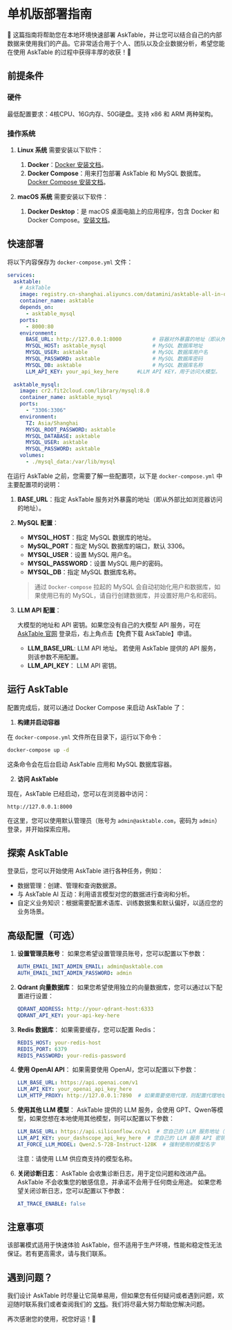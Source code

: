 # 单机版部署指南

🚀 这篇指南将帮助您在本地环境快速部署 AskTable，并让您可以结合自己的内部数据来使用我们的产品。它非常适合用于个人、团队以及企业数据分析，希望您能在使用 AskTable 的过程中获得丰厚的收获！💪

## **前提条件**

### **硬件**

最低配置要求：4核CPU、16G内存、50G硬盘。支持 x86 和 ARM 两种架构。


### **操作系统**

1. **Linux 系统**
需要安装以下软件：
   1. **Docker**：[Docker 安装文档](https://docs.docker.com/engine/install/)。
   2. **Docker Compose**：用来打包部署 AskTable 和 MySQL 数据库。[Docker Compose 安装文档](https://docs.docker.com/compose/install/)。

1. **macOS 系统**
需要安装以下软件：
   1. **Docker Desktop**：是 macOS 桌面电脑上的应用程序，包含 Docker 和 Docker Compose。[安装文档](https://docs.docker.com/desktop/setup/install/mac-install/)。

## **快速部署**

将以下内容保存为 `docker-compose.yml` 文件：

   ```yaml
   services:
     asktable:
       # AskTable
       image: registry.cn-shanghai.aliyuncs.com/datamini/asktable-all-in-one:latest
       container_name: asktable
       depends_on:
         - asktable_mysql
       ports:
         - 8000:80
       environment:
         BASE_URL: http://127.0.0.1:8000          # 容器对外暴露的地址（即从外部比如浏览器访问的地址）
         MYSQL_HOST: asktable_mysql               # MySQL 数据库地址
         MYSQL_USER: asktable                     # MySQL 数据库用户名
         MYSQL_PASSWORD: asktable                 # MySQL 数据库密码
         MYSQL_DB: asktable                       # MySQL 数据库名称
         LLM_API_KEY: your_api_key_here      #LLM API KEY，用于访问大模型。
     
     asktable_mysql:
       image: cr2.fit2cloud.com/library/mysql:8.0
       container_name: asktable_mysql
       ports:
         - "3306:3306"
       environment:
         TZ: Asia/Shanghai
         MYSQL_ROOT_PASSWORD: asktable
         MYSQL_DATABASE: asktable
         MYSQL_USER: asktable
         MYSQL_PASSWORD: asktable
       volumes:
         - ./mysql_data:/var/lib/mysql
   ```


在运行 AskTable 之前，您需要了解一些配置项，以下是 `docker-compose.yml` 中主要配置项的说明：


1. **BASE_URL**：指定 AskTable 服务对外暴露的地址（即从外部比如浏览器访问的地址）。

2. **MySQL 配置**：
   - **MYSQL_HOST**：指定 MySQL 数据库的地址。
   - **MySQL_PORT**：指定 MySQL 数据库的端口，默认 3306。
   - **MYSQL_USER**：设置 MySQL 用户名。
   - **MYSQL_PASSWORD**：设置 MySQL 用户的密码。
   - **MYSQL_DB**：指定 MySQL 数据库名称。
  
   > 通过 `Docker-compose` 拉起的 MySQL 会自动初始化用户和数据库，如果使用已有的 MySQL，请自行创建数据库，并设置好用户名和密码。

3. **LLM API 配置**：
   
   大模型的地址和 API 密钥。如果您没有自己的大模型 API 服务，可在 [AskTable 官网](https://cloud.asktable.com) 登录后，右上角点击【免费下载 AskTable】申请。
   
   - **LLM_BASE_URL**: LLM API 地址。 若使用 AskTable 提供的 API 服务，则该参数不用配置。
   - **LLM_API_KEY**： LLM API 密钥。 


## **运行 AskTable**

配置完成后，就可以通过 Docker Compose 来启动 AskTable 了：

1. **构建并启动容器**

在 `docker-compose.yml` 文件所在目录下，运行以下命令：

```bash
docker-compose up -d
```

这条命令会在后台启动 AskTable 应用和 MySQL 数据库容器。

2. **访问 AskTable**

现在，AskTable 已经启动，您可以在浏览器中访问：

```
http://127.0.0.1:8000
```

在这里，您可以使用默认管理员（账号为 `admin@asktable.com`，密码为 `admin`）登录，并开始探索应用。


## **探索 AskTable**

登录后，您可以开始使用 AskTable 进行各种任务，例如：

- 数据管理：创建、管理和查询数据源。
- 与 AskTable AI 互动：利用语言模型对您的数据进行查询和分析。
- 自定义业务知识：根据需要配置术语库、训练数据集和默认偏好，以适应您的业务场景。


## **高级配置（可选）**
1. **设置管理员账号**：
   如果您希望设置管理员账号，您可以配置以下参数：

   ```yaml
   AUTH_EMAIL_INIT_ADMIN_EMAIL: admin@asktable.com
   AUTH_EMAIL_INIT_ADMIN_PASSWORD: admin
   ```

2. **Qdrant 向量数据库**：
   如果您希望使用独立的向量数据库，您可以通过以下配置进行设置：

   ```yaml
   QDRANT_ADDRESS: http://your-qdrant-host:6333
   QDRANT_API_KEY: your-api-key-here
   ```

2. **Redis 数据库**：
   如果需要缓存，您可以配置 Redis：

   ```yaml
   REDIS_HOST: your-redis-host
   REDIS_PORT: 6379
   REDIS_PASSWORD: your-redis-password
   ```
3. **使用 OpenAI API**：
   如果需要使用 OpenAI，您可以配置以下参数：

   ```yaml
   LLM_BASE_URL: https://api.openai.com/v1
   LLM_API_KEY: your_openai_api_key_here
   LLM_HTTP_PROXY: http://127.0.0.1:7890  # 如果需要使用代理，则配置代理地址
   ```

4. **使用其他 LLM 模型**：
   AskTable 提供的 LLM 服务，会使用 GPT、Qwen等模型，如果您想在本地使用其他模型，则可以配置以下参数：

   ```yaml
   LLM_BASE_URL: https://api.siliconflow.cn/v1  # 您自己的 LLM 服务地址（这里是硅流科技的 API 地址）
   LLM_API_KEY: your_dashscope_api_key_here  # 您自己的 LLM 服务 API 密钥
   AT_FORCE_LLM_MODEL: Qwen2.5-72B-Instruct-128K  # 强制使用的模型名字
   ```
   注意：请使用 LLM 供应商支持的模型名称。


5. **关闭诊断日志**：
   AskTable 会收集诊断日志，用于定位问题和改进产品。AskTable 不会收集您的敏感信息，并承诺不会用于任何商业用途。
   如果您希望关闭诊断日志，您可以配置以下参数：
   ```yaml
   AT_TRACE_ENABLE: false
   ```


## **注意事项**

该部署模式适用于快速体验 AskTable，但不适用于生产环境，性能和稳定性无法保证。若有更高需求，请与我们联系。


## **遇到问题？**

我们设计 AskTable 时尽量让它简单易用，但如果您有任何疑问或者遇到问题，欢迎随时联系我们或者查阅我们的 [文档](https://docs.asktable.com/)。我们将尽最大努力帮助您解决问题。


再次感谢您的使用，祝您好运！🚀
